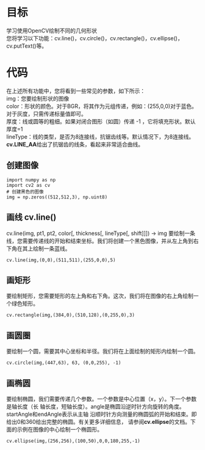 # 目标
学习使用OpenCV绘制不同的几何形状  
您将学习以下功能：cv.line()，cv.circle()，cv.rectangle()，cv.ellipse()，cv.putText()等。  
# 代码
在上述所有功能中，您将看到一些常见的参数，如下所示：  
img：您要绘制形状的图像  
color：形状的颜色。对于BGR，将其作为元组传递，例如：(255,0,0)对于蓝色。对于灰度，只需传递标量值即可。  
厚度：线或圆等的粗细。如果对闭合图形（如圆）传递 -1 ，它将填充形状。默认厚度=1  
lineType：线的类型，是否为8连接线，抗锯齿线等。默认情况下，为8连接线。
**cv.LINE_AA**给出了抗锯齿的线条，看起来非常适合曲线。
## 创建图像
```
import numpy as np
import cv2 as cv
# 创建黑色的图像
img = np.zeros((512,512,3), np.uint8)
```

## 画线 cv.line()
cv.line(img, pt1, pt2, color[, thickness[, lineType[, shift]]]) -> img
要绘制一条线，您需要传递线的开始和结束坐标。我们将创建一个黑色图像，并从左上角到右下角在其上绘制一条蓝线。
```
cv.line(img,(0,0),(511,511),(255,0,0),5)
```
## 画矩形
要绘制矩形，您需要矩形的左上角和右下角。这次，我们将在图像的右上角绘制一个绿色矩形。
```
cv.rectangle(img,(384,0),(510,128),(0,255,0),3)
```
## 画圆圈
要绘制一个圆，需要其中心坐标和半径。我们将在上面绘制的矩形内绘制一个圆。
```
cv.circle(img,(447,63), 63, (0,0,255), -1)
```
## 画椭圆
要绘制椭圆，我们需要传递几个参数。一个参数是中心位置（x，y）。下一个参数是轴长度（长
轴长度，短轴长度）。angle是椭圆沿逆时针方向旋转的角度。startAngle和endAngle表示从主轴
沿顺时针方向测量的椭圆弧的开始和结束。即给出0和360给出完整的椭圆。有关更多详细信息，
请参阅**cv.ellipse**的文档。下面的示例在图像的中心绘制一个椭圆形。
```
cv.ellipse(img,(256,256),(100,50),0,0,180,255,-1)
```
